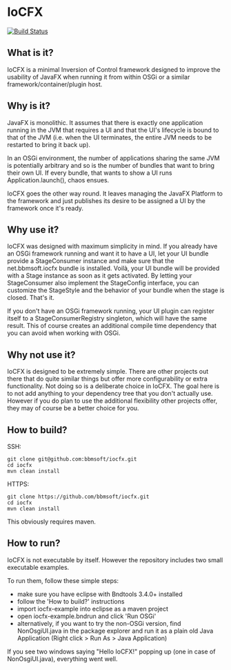 # IoCFX

[![Build Status](https://travis-ci.org/bbmsoft/iocfx.svg?branch=develop)](https://travis-ci.org/bbmsoft/iocfx)

## What is it?

IoCFX is a minimal Inversion of Control framework designed to improve the usability of JavaFX when running it from within OSGi or a similar framework/container/plugin host.

## Why is it?

JavaFX is monolithic. It assumes that there is exactly one application running in the JVM that requires a UI and that the UI's lifecycle is bound to that of the JVM (i.e. when the UI terminates, the entire JVM needs to be restarted to bring it back up).

In an OSGi environment, the number of applications sharing the same JVM is potentially arbitrary and so is the number of bundles that want to bring their own UI. If every bundle, that wants to show a UI runs Application.launch(), chaos ensues.

IoCFX goes the other way round. It leaves managing the JavaFX Platform to the framework and just publishes its desire to be assigned a UI by the framework once it's ready.

## Why use it?

IoCFX was designed with maximum simplicity in mind. If you already have an OSGi framework running and want it to have a UI, let your UI bundle provide a StageConsumer instance and make sure that the net.bbmsoft.iocfx bundle is installed. Voilà, your UI bundle will be provided with a Stage instance as soon as it gets activated. By letting your StageConsumer also implement the StageConfig interface, you can customize the StageStyle and the behavior of your bundle when the stage is closed. That's it.

If you don't have an OSGi framework running, your UI plugin can register itself to a StageConsumerRegistry singleton, which will have the same result. This of course creates an additional compile time dependency that you can avoid when working with OSGi.

## Why not use it?

IoCFX is designed to be extremely simple. There are other projects out there that do quite similar things but offer more configurability or extra functionality. Not doing so is a deliberate choice in IoCFX. The goal here is to not add anything to your dependency tree that you don't actually use.
However if you do plan to use the additional flexibility other projects offer, they may of course be a better choice for you.

## How to build?

SSH:
```
git clone git@github.com:bbmsoft/iocfx.git
cd iocfx
mvn clean install
```

HTTPS:
```
git clone https://github.com/bbmsoft/iocfx.git
cd iocfx
mvn clean install
```

This obviously requires maven.

## How to run?

IoCFX is not executable by itself. However the repository includes two small executable examples.

To run them, follow these simple steps:

 - make sure you have eclipse with Bndtools 3.4.0+ installed
 - follow the 'How to build?' instructions
 - import iocfx-example into eclipse as a maven project
 - open iocfx-example.bndrun and click 'Run OSGi'
 - alternatively, if you want to try the non-OSGi version, find NonOsgiUI.java in the package explorer and run it as a plain old Java Application (Right click > Run As > Java Application)

If you see two windows saying "Hello IoCFX!" popping up (one in case of NonOsgiUI.java), everything went well.
